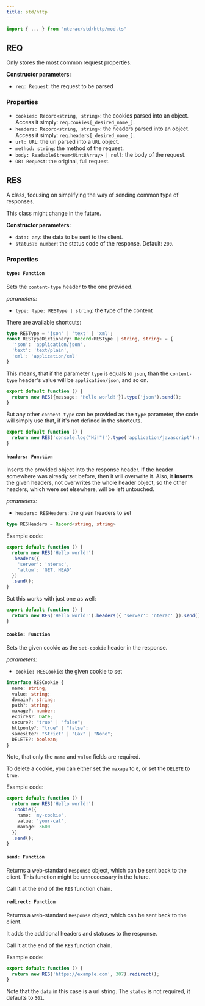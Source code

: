 ```yaml
---
title: std/http
---
```


```ts
import { ... } from "nterac/std/http/mod.ts"
```

## REQ

Only stores the most common request properties.

__Constructor parameters:__

 - `req: Request`: the request to be parsed

### Properties
  - `cookies: Record<string, string>`: the cookies parsed into an object. Access it simply: `req.cookies[_desired_name_]`.
  - `headers: Record<string, string>`: the headers parsed into an object. Access it simply: `req.headers[_desired_name_]`.
  - `url: URL`: the url parsed into a `URL` object.
  - `method: string`: the method of the request.
  - `body: ReadableStream<Uint8Array> | null`: the body of the request.
  - `OR: Request`: the original, full request.


## RES

A class, focusing on simplifying the way of sending common type of responses.

This class might change in the future.

__Constructor parameters:__

 - `data: any`: the data to be sent to the client.  
 - `status?: number`: the status code of the response. Default: `200`.

### Properties
#### `type: Function`
Sets the `content-type` header to the one provided.
 
*parameters:* 
 - `type: type: RESType | string`: the type of the content

There are available shortcuts:
```ts
type RESType = 'json' | 'text' | 'xml';
const RESTypeDictionary: Record<RESType | string, string> = {
  'json': 'application/json',
  'text': 'text/plain',
  'xml': 'application/xml'
}
```
This means, that if the parameter `type` is equals to `json`, than the `content-type` header's value will be `application/json`, and so on.
```ts
export default function () {
  return new RES({message: 'Hello world!'}).type('json').send();
}
```
But any other `content-type` can be provided as the `type` parameter, the code will simply use that, if it's not defined in the shortcuts.
```ts
export default function () {
  return new RES('console.log("Hi!")').type('application/javascript').send();
}
```

#### `headers: Function`
Inserts the provided object into the response header. If the header somewhere was already set before, then it will overwrite it. Also, it __inserts__ the given headers, not overwrites the whole header object, so the other headers, which were set elsewhere, will be left untouched.

*parameters:*

 - `headers: RESHeaders`: the given headers to set

```ts
type RESHeaders = Record<string, string>
```

Example code:
```ts
export default function () {
  return new RES('Hello world!')
  .headers({
    'server': 'nterac',
    'allow': 'GET, HEAD'
  })
  .send();
}
```

But this works with just one as well:
```ts
export default function () {
  return new RES('Hello world!').headers({ 'server': 'nterac' }).send();
}
```

#### `cookie: Function`
Sets the given cookie as the `set-cookie` header in the response.

*parameters:*

 - `cookie: RESCookie`: the given cookie to set

```ts
interface RESCookie {
  name: string;
  value: string;
  domain?: string;
  path?: string;
  maxage?: number;
  expires?: Date;
  secure?: "true" | "false";
  httponly?: "true" | "false";
  samesite?: "Strict" | "Lax" | "None";
  DELETE?: boolean;
}
```
Note, that only the `name` and `value` fields are required.

To delete a cookie, you can either set the `maxage` to `0`, or set the `DELETE` to `true`.

Example code:
```ts
export default function () {
  return new RES('Hello world!')
  .cookie({
    name: 'my-cookie',
    value: 'your-cat',
    maxage: 3600
  })
  .send();
}
```

#### `send: Function`
Returns a web-standard `Response` object, which can be sent back to the client. This function might be unneccessary in the future.

Call it at the end of the `RES` function chain.

#### `redirect: Function`
Returns a web-standard `Response` object, which can be sent back to the client.

It adds the additional headers and statuses to the response.

Call it at the end of the `RES` function chain.

Example code:
```ts
export default function () {
  return new RES('https://example.com', 307).redirect();
}
```
Note that the `data` in this case is a url string. The `status` is not required, it defaults to `301`.